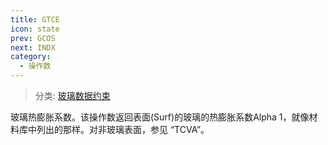 ```yaml
---
title: GTCE
icon: state
prev: GCOS
next: INDX
category:
  - 操作数
---
```


> 分类: [玻璃数据约束](/hb/operands/130/872/  "Zemax 操作数 玻璃数据约束")

玻璃热膨胀系数。该操作数返回表面(Surf)的玻璃的热膨胀系数Alpha 1，就像材料库中列出的那样。对非玻璃表面，参见 “TCVA”。